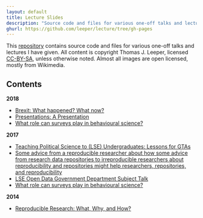 ```yaml
---
layout: default
title: Lecture Slides
description: "Source code and files for various one-off talks and lectures by Thomas Leeper."
ghurl: https://github.com/leeper/lecture/tree/gh-pages
---
```


This [repository](https://github.com/leeper/lectures) contains source code and files for various one-off talks and lectures I have given. All content is copyright Thomas J. Leeper, licensed [CC-BY-SA](LICENSE.md), unless otherwise noted. Almost all images are open licensed, mostly from Wikimedia.

## Contents

**2018**

 - [Brexit: What happened? What now?](2018-03-13-Brexit/slides.pdf)
 - [Presentations: A Presentation](2018-03-01-Presentations/slides.pdf)
 - [What role can surveys play in behavioural science?](2018-01-17-ExecMScBS/slides.pdf)

**2017**

 - [Teaching Political Science to (LSE) Undergraduates: Lessons for GTAs](2017-09-19-GTATraining/Slides-leeper.pdf)
 - [Some advice from a reproducible researcher about how some advice from research data repositories to irreproducible researchers about reproducibility and repositories might help researchers, repositories, and reproducibility](2017-06-16-DCM/Slides-leeper.pdf)
 - [LSE Open Data Government Department Subject Talk](2017-03-29-OpenDay/lecture.pdf)
 - [What role can surveys play in behavioural science?](2017-01-16-ExecMScBS/slides.pdf)

**2014**

 - [Reproducible Research: What, Why, and How?](2014-10-28-InteractingMinds/WhatWhyHow.pdf)
